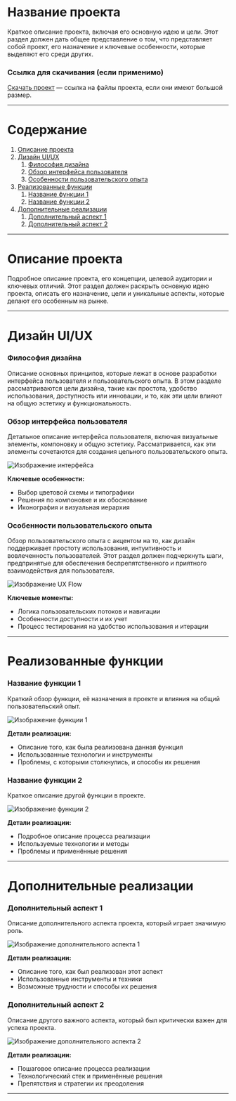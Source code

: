 # Название проекта

Краткое описание проекта, включая его основную идею и цели. Этот раздел должен дать общее представление о том, что представляет собой проект, его назначение и ключевые особенности, которые выделяют его среди других.

### Ссылка для скачивания (если применимо)
[Скачать проект](#) — ссылка на файлы проекта, если они имеют большой размер.

---

# Содержание

1. [Описание проекта](#описание-проекта)
2. [Дизайн UI/UX](#дизайн-uiux)
   1. [Философия дизайна](#философия-дизайна)
   2. [Обзор интерфейса пользователя](#обзор-интерфейса-пользователя)
   3. [Особенности пользовательского опыта](#особенности-пользовательского-опыта)
3. [Реализованные функции](#реализованные-функции)
   1. [Название функции 1](#название-функции-1)
   2. [Название функции 2](#название-функции-2)
4. [Дополнительные реализации](#дополнительные-реализации)
   1. [Дополнительный аспект 1](#дополнительный-аспект-1)
   2. [Дополнительный аспект 2](#дополнительный-аспект-2)

---

# Описание проекта

Подробное описание проекта, его концепции, целевой аудитории и ключевых отличий. Этот раздел должен раскрыть основную идею проекта, описать его назначение, цели и уникальные аспекты, которые делают его особенным на рынке.

---

# Дизайн UI/UX

### Философия дизайна

Описание основных принципов, которые лежат в основе разработки интерфейса пользователя и пользовательского опыта. В этом разделе рассматриваются цели дизайна, такие как простота, удобство использования, доступность или инновации, и то, как эти цели влияют на общую эстетику и функциональность.

### Обзор интерфейса пользователя

Детальное описание интерфейса пользователя, включая визуальные элементы, компоновку и общую эстетику. Рассматривается, как эти элементы сочетаются для создания цельного пользовательского опыта.

![Изображение интерфейса](путь_к_изображению)

**Ключевые особенности:**
- Выбор цветовой схемы и типографики
- Решения по компоновке и их обоснование
- Иконография и визуальная иерархия

### Особенности пользовательского опыта

Обзор пользовательского опыта с акцентом на то, как дизайн поддерживает простоту использования, интуитивность и вовлеченность пользователей. Этот раздел должен подчеркнуть шаги, предпринятые для обеспечения беспрепятственного и приятного взаимодействия для пользователя.

![Изображение UX Flow](путь_к_изображению)

**Ключевые моменты:**
- Логика пользовательских потоков и навигации
- Особенности доступности и их учет
- Процесс тестирования на удобство использования и итерации

---

# Реализованные функции

### Название функции 1

Краткий обзор функции, её назначения в проекте и влияния на общий пользовательский опыт.

![Изображение функции 1](путь_к_изображению)

**Детали реализации:**
- Описание того, как была реализована данная функция
- Использованные технологии и инструменты
- Проблемы, с которыми столкнулись, и способы их решения

### Название функции 2

Краткое описание другой функции в проекте.

![Изображение функции 2](путь_к_изображению)

**Детали реализации:**
- Подробное описание процесса реализации
- Используемые технологии и методы
- Проблемы и применённые решения

---

# Дополнительные реализации

### Дополнительный аспект 1

Описание дополнительного аспекта проекта, который играет значимую роль.

![Изображение дополнительного аспекта 1](путь_к_изображению)

**Детали реализации:**
- Описание того, как был реализован этот аспект
- Использованные инструменты и техники
- Возможные трудности и способы их решения

### Дополнительный аспект 2

Описание другого важного аспекта, который был критически важен для успеха проекта.

![Изображение дополнительного аспекта 2](путь_к_изображению)

**Детали реализации:**
- Пошаговое описание процесса реализации
- Технологический стек и применённые решения
- Препятствия и стратегии их преодоления

---

